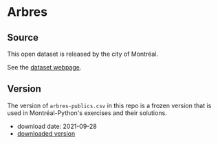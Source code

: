 # Arbres

## Source

This open dataset is released by the city of Montréal.

See the [dataset webpage](https://donnees.montreal.ca/ville-de-montreal/arbres).

## Version

The version of `arbres-publics.csv` in this repo is a frozen version that is used in Montréal-Python's exercises and their solutions.

* download date: 2021-09-28
* [downloaded version](https://data.montreal.ca/dataset/b89fd27d-4b49-461b-8e54-fa2b34a628c4/resource/64e28fe6-ef37-437a-972d-d1d3f1f7d891/download/arbres-publics.csv)
